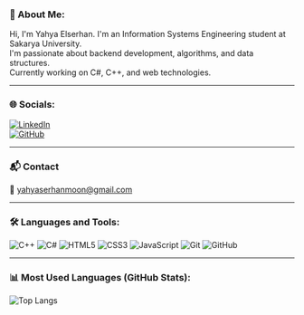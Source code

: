 ### 👋 About Me:

Hi, I'm Yahya Elserhan. I'm an Information Systems Engineering student at Sakarya University.  
I'm passionate about backend development, algorithms, and data structures.  
Currently working on C#, C++, and web technologies.

---

### 🌐 Socials:

[![LinkedIn](https://img.shields.io/badge/LinkedIn-0077B5?style=for-the-badge&logo=linkedin&logoColor=white)](https://www.linkedin.com/in/yahya-elserhan-916a34298)  
[![GitHub](https://img.shields.io/badge/GitHub-181717?style=for-the-badge&logo=github&logoColor=white)](https://github.com/yahyaserhan18)

---

### 📬 Contact

📧 yahyaserhanmoon@gmail.com

---

### 🛠️ Languages and Tools:

![C++](https://img.shields.io/badge/C++-00599C?style=for-the-badge&logo=c%2b%2b&logoColor=white)
![C#](https://img.shields.io/badge/C%23-239120?style=for-the-badge&logo=c-sharp&logoColor=white)
![HTML5](https://img.shields.io/badge/HTML5-E34F26?style=for-the-badge&logo=html5&logoColor=white)
![CSS3](https://img.shields.io/badge/CSS3-1572B6?style=for-the-badge&logo=css3&logoColor=white)
![JavaScript](https://img.shields.io/badge/JavaScript-F7DF1E?style=for-the-badge&logo=javascript&logoColor=black)
![Git](https://img.shields.io/badge/Git-F05032?style=for-the-badge&logo=git&logoColor=white)
![GitHub](https://img.shields.io/badge/GitHub-181717?style=for-the-badge&logo=github&logoColor=white)

---

### 📊 Most Used Languages (GitHub Stats):

![Top Langs](https://github-readme-stats.vercel.app/api/top-langs/?username=yahyaserhan18&layout=compact&theme=dark)

